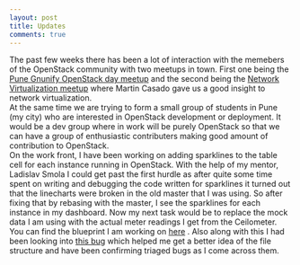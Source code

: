 ```yaml
---
layout: post
title: Updates
comments: true
---
```


The past few weeks there has been a lot of interaction with the memebers of the OpenStack community with two meetups in town. First one being the [Pune Gnunify OpenStack day meetup]() and the second being the [Network Virtualization meetup](http://www.meetup.com/OpenStack-Pune/events/162779722/) where Martin Casado gave us a good insight to network virtualization. </br>
At the same time we are trying to form a small group of students in Pune (my city) who are interested in OpenStack development or deployment. It would be a dev group where in work will be purely OpenStack so that we can have a group of enthusiastic contributers making good amount of contribution to OpenStack.</br>
On the work front, I have been working on adding sparklines to the table cell for each instance running in OpenStack. With the help of my mentor, Ladislav Smola I could get past the first hurdle as after quite some time spent on writing and debugging the code written for sparklines it turned out that the linecharts were broken in the old master that I was using. So after fixing that by rebasing with the master, I see the sparklines for each instance in my dashboard. Now my next task would be to replace the mock data I am using with the actual meter readings I get from the Ceilometer.  You can find the  blueprint I am working on [here](https://blueprints.launchpad.net/horizon/+spec/sparklines) . Also along with this I had been looking into [this bug](https://bugs.launchpad.net/horizon/+bug/1272141) which helped me get a better idea of the file structure and have been confirming triaged bugs as I come across them. 
